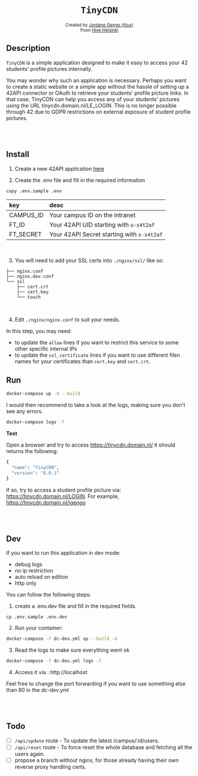 <h1 align="center"><code>TinyCDN</code></h1>

<div align="center">
    <sub>Created by <a href="https://github.com/jgengo">Jordane Gengo (titus)</a></sub>
</div>
<div align="center">
    <sub>From <a href="https://hive.fi">Hive Helsinki</a></sub>
</div>

## Description
`TinyCDN` is a simple application designed to make it easy to access your 42 students' profile pictures internally.

You may wonder why such an application is necessary. Perhaps you want to create a static website or a simple app without the hassle of setting up a 42API connector or OAuth to retrieve your students' profile picture links. In that case, TinyCDN can help you access any of your students' pictures using the URL tinycdn.domain.nl/LE_LOGIN. This is no longer possible through 42 due to GDPR restrictions on external exposure of student profile pictures.

<br /><br />

## Install

1. Create a new 42API application [here](https://profile.intra.42.fr/oauth/applications)

2. Create the .env file and fill in the required information
```bash
copy .env.sample .env
```

|  key | desc |
| :---         | :---      |
| CAMPUS_ID    | Your campus ID on the intranet |
| FT_ID     | Your 42API UID starting with `u-s4t2af` |
| FT_SECRET | Your 42API Secret starting with `s-s4t2af` |

<br />

3. You will need to add your SSL certs into `./nginx/ssl/` like so:

```
├── nginx.conf
├── nginx.dev.conf
└── ssl
    ├── cert.crt
    ├── cert.key
    └── touch
```

<br />

4. Edit `./nginx/nginx.conf` to suit your needs.

In this step, you may need:
- to update the `allow` lines if you want to restrict this service to some other specific internal IPs
- to update the `ssl_certificate` lines if you want to use different filen names for your certificates than `cert.key` and `cert.crt`.

## Run

```bash
docker-compose up -d --build
```

I would then recommend to take a look at the logs, making sure you don't see any errors.

```bash
docker-compose logs -f
```

**Test**

Open a browser and try to access https://tinycdn.domain.nl/ it should returns the following:

```bash
{
  "name": "TinyCDN",
  "version": "0.0.1"
}
```

If so, try to access a student profile picture via: https://tinycdn.domain.nl/LOGIN. For example, https://tinycdn.domain.nl/jgengo

<br /><br />

## Dev

If you want to run this application in dev mode:
- debug logs
- no ip restriction
- auto reload on edition
- http only 

You can follow the following steps:

1. create a .env.dev file and fill in the required fields.
```
cp .env.sample .env.dev
```

2. Run your container:
```bash
docker-compose -f dc-dev.yml up --build -d
```

3. Read the logs to make sure everything went ok
```bash
docker-compose -f dc-dev.yml logs -f
```

4. Access it via : http://localhost

Feel free to change the port forwarding if you want to use something else than 80 in the dc-dev.yml

<br /><br />

## Todo

- [ ] `/api/update` route - To update the latest /campus/:id/users.
- [ ] `/api/reset` route - To force reset the whole database and fetching all the users again.
- [ ] propose a branch without nginx, for those already having their own reverse proxy handling certs.